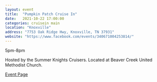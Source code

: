 ```yaml
---
layout: event
title:  "Pumpkin Patch Cruise In"
date:   2021-10-22 17:00:00
categories: cruisein main
location: "Knoxville"
address: "7753 Oak Ridge Hwy, Knoxville, TN 37931"
website: "https://www.facebook.com/events/340671004253814/"
---
```


5pm-8pm

Hosted by the Summer Knights Cruisers. Located at Beaver Creek United Methodist Church.

[Event Page](https://www.facebook.com/events/340671004253814/)